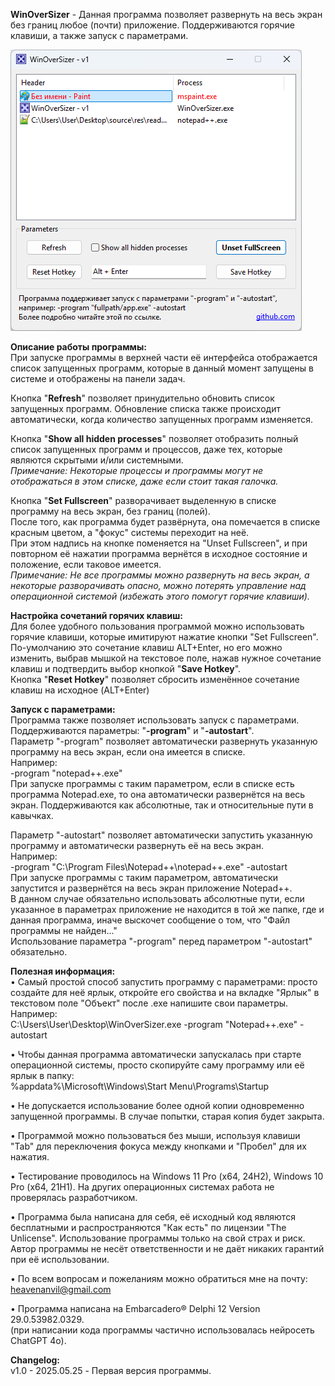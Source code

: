 **WinOverSizer** - Данная программа позволяет развернуть на весь экран без границ любое (почти) приложение.
Поддерживаются горячие клавиши, а также запуск с параметрами.

![Screenshot](https://github.com/Heavenanvil/WinOverSizer/blob/main/screenshot.png?raw=true)

**Описание работы программы:**  
При запуске программы в верхней части её интерфейса отображается список запущенных программ, которые в данный момент запущены в системе и отображены на панели задач.  

Кнопка "**Refresh**" позволяет принудительно обновить список запущенных программ. Обновление списка также происходит автоматически, когда количество запущенных программ изменяется.  

Кнопка "**Show all hidden processes**" позволяет отобразить полный список запущенных программ и процессов, даже тех, которые являются скрытыми и/или системными.  
*Примечание: Некоторые процессы и программы могут не отображаться в этом списке, даже если стоит такая галочка.*  

Кнопка "**Set Fullscreen**" разворачивает выделенную в списке программу на весь экран, без границ (полей).  
После того, как программа будет развёрнута, она помечается в списке красным цветом, а "фокус" системы переходит на неё.  
При этом надпись на кнопке поменяется на "Unset Fullscreen", и при повторном её нажатии программа вернётся в исходное состояние и положение, если таковое имеется.  
*Примечание: Не все программы можно развернуть на весь экран, а некоторые разворачивать опасно, можно потерять управление над операционной системой (избежать этого помогут горячие клавиши).*  

**Настройка сочетаний горячих клавиш:**  
Для более удобного пользования программой можно использовать горячие клавиши, которые имитируют нажатие кнопки "Set Fullscreen". По-умолчанию это сочетание клавиш ALT+Enter, но его можно изменить, выбрав мышкой на текстовое поле, нажав нужное сочетание клавиш и подтвердить выбор кнопкой "**Save Hotkey**".  
Кнопка "**Reset Hotkey**" позволяет сбросить изменённое сочетание клавиш на исходное (ALT+Enter)  

**Запуск с параметрами:**  
Программа также позволяет использовать запуск с параметрами.  
Поддерживаются параметры: "**-program**" и "**-autostart**".  
Параметр "-program" позволяет автоматически развернуть указанную программу на весь экран, если она имеется в списке.  
Например:  
-program "notepad++.exe"  
При запуске программы с таким параметром, если в списке есть программа Notepad.exe, то она автоматически развернётся на весь экран. Поддерживаются как абсолютные, так и относительные пути в кавычках.  

Параметр "-autostart" позволяет автоматически запустить указанную программу и автоматически развернуть её на весь экран.  
Например:  
-program "C:\Program Files\Notepad++\notepad++.exe" -autostart  
При запуске программы с таким параметром, автоматически запустится и развернётся на весь экран приложение Notepad++.  
В данном случае обязательно использовать абсолютные пути, если указанное в параметрах приложение не находится в той же папке, где и данная программа, иначе выскочет сообщение о том, что "Файл программы не найден..."  
Использование параметра "-program" перед параметром "-autostart" обязательно.  

**Полезная информация:**  
• Самый простой способ запустить программу с параметрами: просто создайте для неё ярлык, откройте его свойства и на вкладке "Ярлык" в текстовом поле "Объект" после .exe напишите свои параметры.  
Например:  
C:\Users\User\Desktop\WinOverSizer.exe -program "Notepad++.exe" -autostart  
  
• Чтобы данная программа автоматически запускалась при старте операционной системы, просто скопируйте саму программу или её ярлык в папку:  
%appdata%\Microsoft\Windows\Start Menu\Programs\Startup  
  
• Не допускается использование более одной копии одновременно запущенной программы. В случае попытки, старая копия будет закрыта.  
  
• Программой можно пользоваться без мыши, используя клавиши "Tab" для переключения фокуса между кнопками и "Пробел" для их нажатия.  
  
• Тестирование проводилось на Windows 11 Pro (x64, 24H2), Windows 10 Pro (x64, 21H1). На других операционных системах работа не проверялась разработчиком.  
  
• Программа была написана для себя, её исходный код являются бесплатными и распространяются "Как есть" по лицензии "The Unlicense". Использование программы только на свой страх и риск. Автор программы не несёт ответственности и не даёт никаких гарантий при её использовании.  
  
• По всем вопросам и пожеланиям можно обратиться мне на почту: heavenanvil@gmail.com  
  
• Программа написана на Embarcadero® Delphi 12 Version 29.0.53982.0329.  
(при написании кода программы частично использовалась нейросеть ChatGPT 4o).  

**Changelog:**  
v1.0 - 2025.05.25 - Первая версия программы.  
